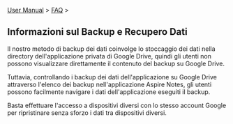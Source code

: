 [User Manual](/dragonnest/drawnote/manual/en) > [FAQ](/dragonnest/drawnote/manual/en/q_a) >

Informazioni sul Backup e Recupero Dati
---
Il nostro metodo di backup dei dati coinvolge lo stoccaggio dei dati nella directory dell'applicazione privata di Google Drive, quindi gli utenti non possono visualizzare direttamente il contenuto del backup su Google Drive.

Tuttavia, controllando i backup dei dati dell'applicazione su Google Drive attraverso l'elenco dei backup nell'applicazione Aspire Notes, gli utenti possono facilmente navigare i dati dell'applicazione eseguiti il backup.

Basta effettuare l'accesso a dispositivi diversi con lo stesso account Google per ripristinare senza sforzo i dati tra dispositivi diversi.